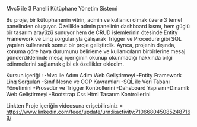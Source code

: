 Mvc5 ile 3 Panelli Kütüphane Yönetim Sistemi 

Bu proje, bir kütüphanenin vitrin, admin ve kullanıcı olmak üzere 3 temel panelinden oluşuyor. Özellikle admin panelinin dashboard kısmı, hem güçlü bir tasarım arayüzü sunuyor hem de CRUD işlemlerinin ötesinde Entity Framework ve Linq sorgularıyla çalışarak Trigger ve Procedure gibi SQL yapıları kullanarak somut bir proje geliştirdik. Ayrıca, projenin dışında, konuma göre hava durumunu belirleme ve kullanıcıların birbirlerine mesaj gönderdiklerinde mesaj içeriğinin okunup okunmadığı hakkında bilgi edinmelerini sağlamak gibi ek özellikler ekledim.

Kursun içeriği :
-Mvc ile Adım Adım Web Geliştirmeyi
-Entity Framework Linq Sorguları
-Sınıf Nesne ve OOP Kavramları
-SQL ile Veri Tabanı Yönetimini
-Prosedür ve Trigger Kontrollerini
-Dahsboard Yapısını
-Dinamik Web Geliştirmeyi
-Bootstrap Css Html Tasarım Kontrollerini


Linkten Proje içeriğin videosuna erişebilirsiniz = https://www.linkedin.com/feed/update/urn:li:activity:7106680450852487168/

